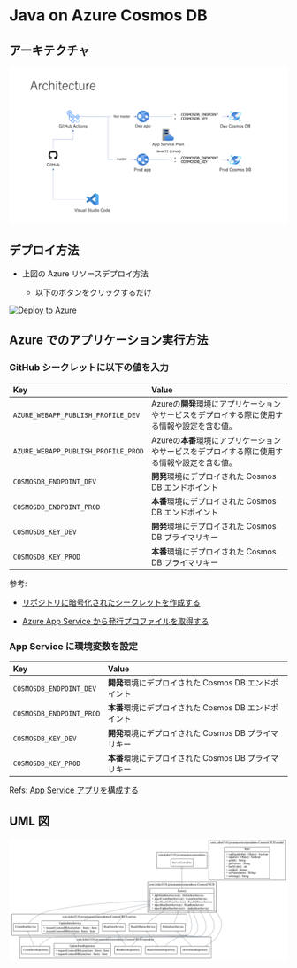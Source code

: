 # Java on Azure Cosmos DB

## アーキテクチャ

<img src="images/architecture.png" />

## デプロイ方法

- 上図の Azure リソースデプロイ方法

    - 以下のボタンをクリックするだけ

[![Deploy to Azure](https://aka.ms/deploytoazurebutton)](https://portal.azure.com/#create/Microsoft.Template/uri/https%3A%2F%2Fraw.githubusercontent.com%2Fkohei3110%2FJavaOnAzure-CosmosDB%2Fmaster%2Fazure%2Ftemplate.json)

## Azure でのアプリケーション実行方法

###  GitHub シークレットに以下の値を入力

| Key | Value |
| :--- | :--- |
| `AZURE_WEBAPP_PUBLISH_PROFILE_DEV` | Azureの**開発**環境にアプリケーションやサービスをデプロイする際に使用する情報や設定を含む値。 |
| `AZURE_WEBAPP_PUBLISH_PROFILE_PROD` | Azureの**本番**環境にアプリケーションやサービスをデプロイする際に使用する情報や設定を含む値。 |
| `COSMOSDB_ENDPOINT_DEV` | **開発**環境にデプロイされた Cosmos DB エンドポイント |
| `COSMOSDB_ENDPOINT_PROD` | **本番**環境にデプロイされた Cosmos DB エンドポイント |
| `COSMOSDB_KEY_DEV` | **開発**環境にデプロイされた Cosmos DB プライマリキー |
| `COSMOSDB_KEY_PROD` | **本番**環境にデプロイされた Cosmos DB プライマリキー |

参考: 

* [リポジトリに暗号化されたシークレットを作成する](https://docs.github.com/ja/actions/security-guides/encrypted-secrets#creating-encrypted-secrets-for-a-repository)

* [Azure App Service から発行プロファイルを取得する](https://docs.microsoft.com/ja-jp/visualstudio/azure/how-to-get-publish-profile-from-azure-app-service?view=vs-2022)


### App Service に環境変数を設定

| Key | Value |
| :--- | :--- |
| `COSMOSDB_ENDPOINT_DEV` | **開発**環境にデプロイされた Cosmos DB エンドポイント |
| `COSMOSDB_ENDPOINT_PROD` | **本番**環境にデプロイされた Cosmos DB エンドポイント |
| `COSMOSDB_KEY_DEV` | **開発**環境にデプロイされた Cosmos DB プライマリキー |
| `COSMOSDB_KEY_PROD` | **本番**環境にデプロイされた Cosmos DB プライマリキー |

Refs: [App Service アプリを構成する](https://docs.microsoft.com/ja-jp/azure/app-service/configure-common?tabs=portal)

## UML 図

<img src="images/javaonazurecosmosdemo.urm.png" />